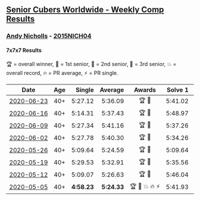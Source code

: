 <style>table {white-space: nowrap;}</style>

## [Senior Cubers Worldwide - Weekly Comp Results](/scw-comp/results/)
### [Andy Nicholls](README.md) - [2015NICH04](https://www.worldcubeassociation.org/persons/2015NICH04?event=777)
#### 7x7x7 Results

🏆 = overall winner, 🥇 = 1st senior, 🥈 = 2nd senior, 🥉 = 3rd senior, 💥 = overall record, 🔥 = PR average, ⚡ = PR single.

| Date | Age | Single | Average | Awards | Solve 1 | Solve 2 | Solve 3 | Video |
| :--: | :--: | --: | --: | :--: | --: | --: | --: | :-- |
| [2020-06-23](../../results/777/2020-06-23.md) | 40+ | 5:27.12 | 5:36.09 | 🏆 🥇 | 5:41.02 | 5:40.12 | 5:27.12 | [Link](https://www.facebook.com/events/268636114456043/permalink/277354050250916/) |
| [2020-06-16](../../results/777/2020-06-16.md) | 40+ | 5:14.31 | 5:37.43 | 🏆 🥇 | 5:48.97 | 5:14.31 | 5:49.02 | [Link](https://www.facebook.com/events/256188575607890/permalink/258506312042783/) |
| [2020-06-09](../../results/777/2020-06-09.md) | 40+ | 5:27.34 | 5:41.16 | 🏆 🥇 | 5:37.26 | 5:58.88 | 5:27.34 | [Link](https://www.facebook.com/events/1130228284009045/permalink/1130521167313090/) |
| [2020-06-02](../../results/777/2020-06-02.md) | 40+ | 5:27.78 | 5:40.30 | 🏆 🥇 | 5:34.26 | 5:58.86 | 5:27.78 | [Link](https://www.facebook.com/events/573401076937046/permalink/573721783571642/) |
| [2020-05-26](../../results/777/2020-05-26.md) | 40+ | 5:09.64 | 5:24.59 | 🏆 🥇 | 5:09.64 | 5:54.34 | 5:09.78 | [Link](https://www.facebook.com/events/637852836799991/permalink/638086230109985/) |
| [2020-05-19](../../results/777/2020-05-19.md) | 40+ | 5:29.53 | 5:32.91 | 🏆 🥇 | 5:35.56 | 5:33.65 | 5:29.53 | [Link](https://www.facebook.com/events/201300894172579/permalink/202112257424776/) |
| [2020-05-12](../../results/777/2020-05-12.md) | 40+ | 5:09.07 | 5:26.63 | 🏆 🥇 | 5:46.04 | 5:24.78 | 5:09.07 | [Link](https://www.facebook.com/events/276138643524223/permalink/276775160127238/) |
| [2020-05-05](../../results/777/2020-05-05.md) | 40+ | **4:58.23** | **5:24.33** | 🏆 🥇 💥 🔥 ⚡ | 5:41.93 | 5:32.84 | **4:58.23** | [Link](https://www.facebook.com/events/557526585195168/permalink/558592678421892/) |


<!-- Global site tag (gtag.js) - Google Analytics -->
<script async src="https://www.googletagmanager.com/gtag/js?id=UA-86348435-3"></script>
<script>window.dataLayer = window.dataLayer || []; function gtag() {dataLayer.push(arguments);} gtag('js', new Date()); gtag('config', 'UA-86348435-3');</script>
